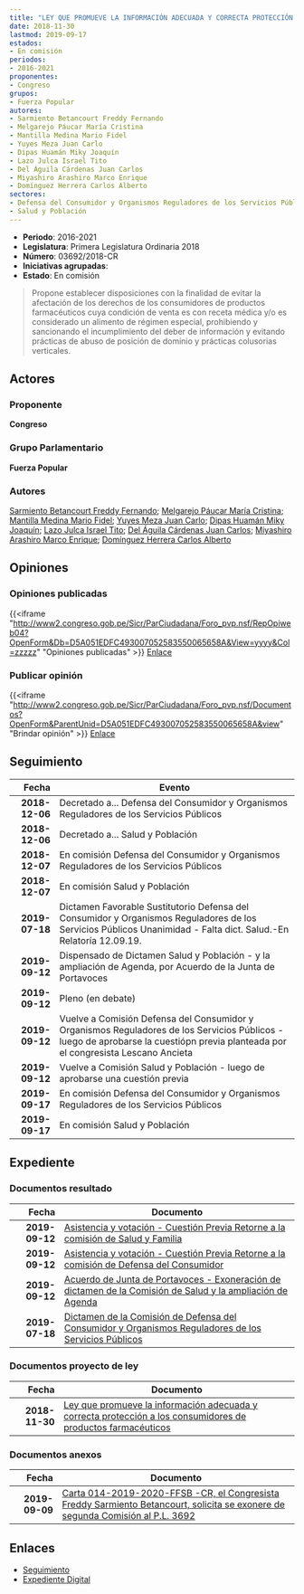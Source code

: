```yaml
---
title: "LEY QUE PROMUEVE LA INFORMACIÓN ADECUADA Y CORRECTA PROTECCIÓN A LOS CONSUMIDORES DE PRODUCTOS FARMACÉUTICOS"
date: 2018-11-30
lastmod: 2019-09-17
estados:
- En comisión
periodos:
- 2016-2021
proponentes:
- Congreso
grupos:
- Fuerza Popular
autores:
- Sarmiento Betancourt Freddy Fernando
- Melgarejo Páucar María Cristina
- Mantilla Medina Mario Fidel
- Yuyes Meza Juan Carlo
- Dipas Huamán Miky Joaquín
- Lazo Julca Israel Tito
- Del Águila Cárdenas Juan Carlos
- Miyashiro Arashiro Marco Enrique
- Domínguez Herrera Carlos Alberto
sectores:
- Defensa del Consumidor y Organismos Reguladores de los Servicios Públicos
- Salud y Población
---
```

- **Periodo**: 2016-2021
- **Legislatura**: Primera Legislatura Ordinaria 2018
- **Número**: 03692/2018-CR
- **Iniciativas agrupadas**: 
- **Estado**: En comisión

> Propone establecer disposiciones con la finalidad de evitar la afectación de los derechos de los consumidores de productos farmacéuticos cuya condición de venta es con receta médica y/o es considerado un alimento de régimen especial, prohibiendo y sancionando el incumplimiento del deber de información y evitando prácticas de abuso de posición de dominio y prácticas colusorias verticales.


## Actores

### Proponente

**Congreso**

### Grupo Parlamentario

**Fuerza Popular**

### Autores

[Sarmiento Betancourt Freddy Fernando](mailto:mailto:fsarmiento@congreso.gob.pe); [Melgarejo Páucar María Cristina](mailto:mailto:mmelgarejo@congreso.gob.pe); [Mantilla Medina Mario Fidel](mailto:mailto:mmantilla@congreso.gob.pe); [Yuyes Meza Juan Carlo](mailto:mailto:jyuyes@congreso.gob.pe); [Dipas Huamán Miky Joaquín](mailto:mailto:mdipas@congreso.gob.pe); [Lazo Julca Israel Tito](mailto:mailto:ilazo@congreso.gob.pe); [Del Águila Cárdenas Juan Carlos](mailto:mailto:jdelaguila@congreso.gob.pe); [Miyashiro Arashiro Marco Enrique](mailto:mailto:mmiyashiro@congreso.gob.pe); [Domínguez Herrera Carlos Alberto](mailto:mailto:cdominguez@congreso.gob.pe)

## Opiniones

### Opiniones publicadas

{{<iframe "http://www2.congreso.gob.pe/Sicr/ParCiudadana/Foro_pvp.nsf/RepOpiweb04?OpenForm&Db=D5A051EDFC493007052583550065658A&View=yyyy&Col=zzzzz" "Opiniones publicadas" >}}
[Enlace](http://www2.congreso.gob.pe/Sicr/ParCiudadana/Foro_pvp.nsf/RepOpiweb04?OpenForm&Db=D5A051EDFC493007052583550065658A&View=yyyy&Col=zzzzz)

### Publicar opinión

{{<iframe "http://www2.congreso.gob.pe/Sicr/ParCiudadana/Foro_pvp.nsf/Documentos?OpenForm&ParentUnid=D5A051EDFC493007052583550065658A&view" "Brindar opinión" >}}
[Enlace](http://www2.congreso.gob.pe/Sicr/ParCiudadana/Foro_pvp.nsf/Documentos?OpenForm&ParentUnid=D5A051EDFC493007052583550065658A&view)


## Seguimiento

| Fecha | Evento |
|------:|--------|
| **2018-12-06** | Decretado a... Defensa del Consumidor y Organismos Reguladores de los Servicios Públicos |
| **2018-12-06** | Decretado a... Salud y Población |
| **2018-12-07** | En comisión Defensa del Consumidor y Organismos Reguladores de los Servicios Públicos |
| **2018-12-07** | En comisión Salud y Población |
| **2019-07-18** | Dictamen Favorable Sustitutorio Defensa del Consumidor y Organismos Reguladores de los Servicios Públicos Unanimidad - Falta dict. Salud.-En Relatoría 12.09.19. |
| **2019-09-12** | Dispensado de Dictamen Salud y Población - y la ampliación de Agenda, por Acuerdo de la Junta de Portavoces |
| **2019-09-12** | Pleno (en debate) |
| **2019-09-12** | Vuelve a Comisión Defensa del Consumidor y Organismos Reguladores de los Servicios Públicos - luego de aprobarse la cuestiópn previa planteada por el congresista Lescano Ancieta |
| **2019-09-12** | Vuelve a Comisión Salud y Población - luego de aprobarse una cuestión previa |
| **2019-09-17** | En comisión Defensa del Consumidor y Organismos Reguladores de los Servicios Públicos |
| **2019-09-17** | En comisión Salud y Población |

## Expediente

### Documentos resultado

| Fecha | Documento |
|------:|-----------|
| **2019-09-12** | [Asistencia y votación - Cuestión Previa Retorne a la comisión de Salud y Familia](http://www.leyes.congreso.gob.pe/Documentos/2016_2021/Asistencia_y_Votacion/Proyectos_de_Ley/VCP0369220190912-..pdf) |
| **2019-09-12** | [Asistencia y votación - Cuestión Previa Retorne a la comisión de Defensa del Consumidor](http://www.leyes.congreso.gob.pe/Documentos/2016_2021/Asistencia_y_Votacion/Proyectos_de_Ley/VCP0369220190912.pdf) |
| **2019-09-12** | [Acuerdo de Junta de Portavoces - Exoneración de dictamen de la Comisión de Salud y la ampliación de Agenda](http://www.leyes.congreso.gob.pe/Documentos/2016_2021/Acuerdos/Junta_Portavoces/AJP0369220190912.pdf) |
| **2019-07-18** | [Dictamen de la Comisión de Defensa del Consumidor y Organismos Reguladores de los Servicios Públicos](http://www.leyes.congreso.gob.pe/Documentos/2016_2021/Dictamenes/Proyectos_de_Ley/03692DC06MAY20190718.pdf) |

### Documentos proyecto de ley

| Fecha | Documento |
|------:|-----------|
| **2018-11-30** | [Ley que promueve la información adecuada y correcta protección a los consumidores de productos farmacéuticos](http://www.leyes.congreso.gob.pe/Documentos/2016_2021/Proyectos_de_Ley_y_de_Resoluciones_Legislativas/PL0369220181130..pdf) |

### Documentos anexos

| Fecha | Documento |
|------:|-----------|
| **2019-09-09** | [Carta 014-2019-2020-FFSB -CR, el Congresista Freddy Sarmiento Betancourt, solicita se exonere de segunda Comisión al P.L. 3692](http://www.leyes.congreso.gob.pe/Documentos/2016_2021/Oficios/Congresistas/CARTA-014-2019-2020-FFSB-CR.pdf) |

## Enlaces

- [Seguimiento](http://www2.congreso.gob.pe/Sicr/TraDocEstProc/CLProLey2016.nsf/f7fff46988ca05b1052578e100829cc7/1b1fc35b192dec3b052583580061f40f?OpenDocument)
- [Expediente Digital](http://www2.congreso.gob.pe/Sicr/TraDocEstProc/CLProLey2016.nsf/f7fff46988ca05b1052578e100829cc7/1b1fc35b192dec3b052583580061f40f?OpenDocument&Click=05257FB7005EB655.eb71d0cf91d8294e05256cdf006b5706/$Body/0.1C6C)

